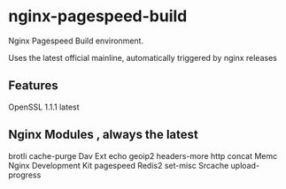 # nginx-pagespeed-build
Nginx Pagespeed Build environment.

Uses the latest official mainline, automatically triggered by nginx releases

## Features
OpenSSL 1.1.1 latest

## Nginx Modules , always the latest
brotli
cache-purge
Dav Ext
echo
geoip2
headers-more
http concat
Memc
Nginx Development Kit
pagespeed
Redis2
set-misc
Srcache
upload-progress
